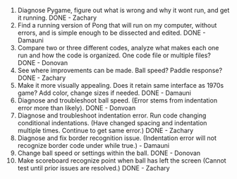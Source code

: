 1. Diagnose Pygame, figure out what is wrong and why it wont run, and get it running. DONE - Zachary
2. Find a running version of Pong that will run on my computer, without errors, and is simple enough to be dissected and edited. DONE - Damauni
3. Compare two or three different codes, analyze what makes each one run and how the code is organized. One code file or multiple files? DONE - Donovan
4. See where improvements can be made. Ball speed? Paddle response? DONE - Zachary
5. Make it more visually appealing. Does it retain same interface as 1970s game? Add color, change sizes if needed. DONE - Damauni
6. Diagnose and troubleshoot ball speed. (Error stems from indentation error more than likely). DONE - Donvoan
7. Diagnose and troubleshoot indentation error. Run code changing conditional indentations. (Have changed spacing and indentation multiple times. Continue to get same error.) DONE - Zachary
8. Diagnose and fix border recognition issue. (Indentation error will not recognize border code under while true.) - Damauni
9. Change ball speed or settings within the ball. DONE - Donovan 
10. Make scoreboard recognize point when ball has left the screen (Cannot test until prior issues are resolved.) DONE - Zachary
